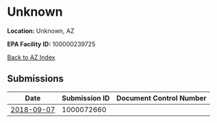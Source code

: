 # Unknown

**Location:** Unknown, AZ

**EPA Facility ID:** 100000239725

[Back to AZ Index](../../index.md)

## Submissions

| Date | Submission ID | Document Control Number |
|------|--------------|-------------------------|
| [2018-09-07](submissions/1000072660.md) | 1000072660 |  |
